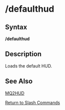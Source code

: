 # /defaulthud

## Syntax

**/defaulthud**

## Description

Loads the default HUD.

## See Also

[MQ2HUD](./)

[Return to Slash Commands](../../../commands/slash-commands/)

